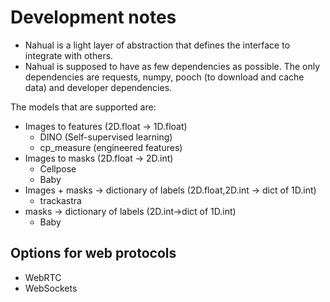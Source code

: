 # Development notes

- Nahual is a light layer of abstraction that defines the interface to integrate with others.
- Nahual is supposed to have as few dependencies as possible. The only dependencies are requests, numpy, pooch (to download and cache data) and developer dependencies.

The models that are supported are:
- Images to features (2D.float -> 1D.float)
  - DINO (Self-supervised learning)
  - cp_measure (engineered features)
- Images to masks (2D.float -> 2D.int)
  - Cellpose
  - Baby
- Images + masks -> dictionary of labels (2D.float,2D.int -> dict of 1D.int)
  - trackastra
- masks -> dictionary of labels (2D.int->dict of 1D.int)
  - Baby
  
## Options for web protocols
- WebRTC
- WebSockets
